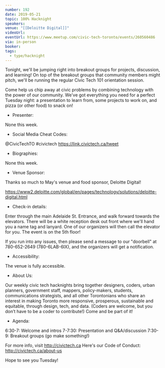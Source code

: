 ```yaml
---
number: 192
date: 2019-05-21
topic: 100% Hacknight
speakers: 
venue: "[[Deloitte Digital]]"
videoUrl: 
eventUrl: https://www.meetup.com/civic-tech-toronto/events/260560486
via: in-person
booker: 
tags:
  - type/hacknight
---
```


Tonight, we'll be jumping right into breakout groups for projects, discussion, and learning! On top of the breakout groups that community members might pitch, we'll be running the regular Civic Tech 101 orientation session.

Come help us chip away at civic problems by combining technology with the power of our community. We've got everything you need for a perfect Tuesday night: a presentation to learn from, some projects to work on, and pizza (or other food) to snack on!

+ Presenter:

None this week.

+ Social Media Cheat Codes:

@CivicTechTO #civictech
https://link.civictech.ca/tweet

+ Biographies:

None this week.

+ Venue Sponsor:

Thanks so much to May's venue and food sponsor, Deloitte Digital!

https://www2.deloitte.com/global/en/pages/technology/solutions/deloitte-digital.html

+ Check-in details:

Enter through the main Adelaide St. Entrance, and walk forward towards the elevators. There will be a white reception desk out front where we'll hand you a name tag and lanyard. One of our organizers will then call the elevator for you. The event is on the 5th floor!

If you run into any issues, then please send a message to our "doorbell" at 780-652-2649 (780-6LAB-6IX), and the organizers will get a notification.

+ Accessibility:

The venue is fully accessible.

+ About Us:

Our weekly civic tech hacknights bring together designers, coders, urban planners, government staff, mappers, policy-makers, students, communications strategists, and all other Torontonians who share an interest in making Toronto more responsive, prosperous, sustainable and equitable, through design, tech, and data. (Coders are welcome, but you don’t have to be a coder to contribute!) Come and be part of it!

+ Agenda:

6:30-7: Welcome and intros
7-7:30: Presentation and Q&A/discussion
7:30-9: Breakout groups (go make something!)

For more info, visit http://civictech.ca
Here's our Code of Conduct: http://civictech.ca/about-us

Hope to see you Tuesday!